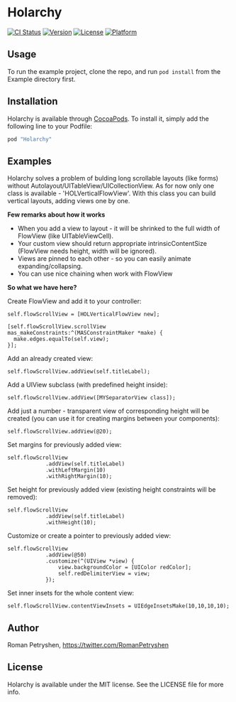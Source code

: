 # Holarchy

[![CI Status](http://img.shields.io/travis/rimsan/Holarchy.svg?style=flat)](https://travis-ci.org/rimsan/Holarchy)
[![Version](https://img.shields.io/cocoapods/v/Holarchy.svg?style=flat)](http://cocoapods.org/pods/Holarchy)
[![License](https://img.shields.io/cocoapods/l/Holarchy.svg?style=flat)](http://cocoapods.org/pods/Holarchy)
[![Platform](https://img.shields.io/cocoapods/p/Holarchy.svg?style=flat)](http://cocoapods.org/pods/Holarchy)

## Usage

To run the example project, clone the repo, and run `pod install` from the Example directory first.


## Installation

Holarchy is available through [CocoaPods](http://cocoapods.org). To install
it, simply add the following line to your Podfile:

```ruby
pod "Holarchy"
```

## Examples

Holarchy solves a problem of bulding long scrollable layouts (like forms) without Autolayout/UITableView/UICollectionView.
As for now only one class is available - 'HOLVerticalFlowView'. With this class you can build vertical layouts, adding views one by one.

**Few remarks about how it works**
* When you add a view to layout - it will be shrinked to the full width of FlowView (like UITableViewCell).
* Your custom view should return appropriate intrinsicContentSize (FlowView needs height, width will be ignored).
* Views are pinned to each other - so you can easily animate expanding/collapsing.
* You can use nice chaining when work with FlowView


**So what we have here?**

Create FlowView and add it to your controller:
```objc
self.flowScrollView = [HOLVerticalFlowView new];

[self.flowScrollView.scrollView mas_makeConstraints:^(MASConstraintMaker *make) {
  make.edges.equalTo(self.view);
}];
```

Add an already created view:
```objc
self.flowScrollView.addView(self.titleLabel);
```

Add a UIView subclass (with predefined height inside):
```objc
self.flowScrollView.addView([MYSeparatorView class]);
```

Add just a number - transparent view of corresponding height will be created (you can use it for creating margins between your components):
```objc
self.flowScrollView.addView(@20);
```

Set margins for previously added view:
```objc
self.flowScrollView
            .addView(self.titleLabel)
            .withLeftMargin(10)
            .withRightMargin(10);
```

Set height for previously added view (existing height constraints will be removed):
```objc
self.flowScrollView
            .addView(self.titleLabel)
            .withHeight(10);
```

Customize or create a pointer to previously added view:
```objc
self.flowScrollView
            .addView(@50)
            .customize(^(UIView *view) {
                view.backgroundColor = [UIColor redColor];
                self.redDelimiterView = view;
            });
```

Set inner insets for the whole content view:
```objc
self.flowScrollView.contentViewInsets = UIEdgeInsetsMake(10,10,10,10);
```

## Author

Roman Petryshen, https://twitter.com/RomanPetryshen

## License

Holarchy is available under the MIT license. See the LICENSE file for more info.
